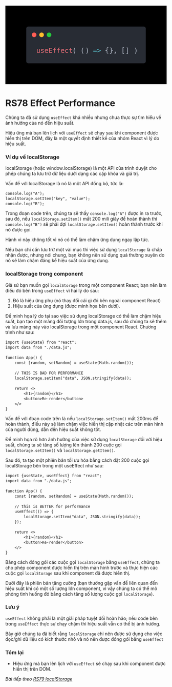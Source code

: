 ![Create-HTML-1](images/effect.webp) 

# RS78 Effect Performance

Chúng ta đã sử dụng `useEffect` khá nhiều nhưng chưa thực sự tìm hiểu về ảnh hưởng của nó đến hiệu suất.

Hiệu ứng mà bạn lên lịch với `useEffect` sẽ chạy sau khi component được hiển thị trên DOM, đây là một quyết định thiết kế của nhóm React vì lý do hiệu suất. 

### Ví dụ về localStorage

localStorage (hoặc window.localStorage) là một API của trình duyệt cho phép chúng ta lưu trữ dữ liệu dưới dạng các cặp khóa và giá trị.

Vấn đề với localStorage là nó là một API đồng bộ, tức là:

```
console.log("A");
localStorage.setItem("key", "value");
console.log("B");
```

Trong đoạn code trên, chúng ta sẽ thấy `console.log("A")` được in ra trước, sau đó, nếu `localStorage.setItem()` mất 200 mili giây để hoàn thành thì `console.log("B")` sẽ phải đợi `localStorage.setItem()` hoàn thành trước khi nó được gọi.

Hành vi này không tốt vì nó có thể làm chậm ứng dụng ngay lập tức.

Nếu bạn chỉ cần lưu trữ một vài mục thì việc sử dụng `localStorage` là chấp nhận được, nhưng nói chung, bạn không nên sử dụng quá thường xuyên do nó sẽ làm chậm đáng kể hiệu suất của ứng dụng.

### localStorage trong component 

Giả sử bạn muốn gọi `localStorage` trong một component React; bạn nên làm điều đó bên trong `useEffect` vì hai lý do sau:

1. Đó là hiệu ứng phụ (nó thay đổi cái gì đó bên ngoài component React)
2. Hiệu suất của ứng dụng (được minh họa bên dưới).

Để minh họa lý do tại sao việc sử dụng localStorage có thể làm chậm hiệu suất, bạn tạo một mảng đối tượng lớn trong data.js, sau đó chúng ta sẽ thêm và lưu mảng này vào localStorage trong một component React. Chương trình như sau:

```
import {useState} from "react";
import data from "./data.js";

function App() {
    const [random, setRandom] = useState(Math.random());

    // THIS IS BAD FOR PERFORMANCE
    localStorage.setItem("data", JSON.stringify(data));

    return <>
        <h1>{random}</h1>
        <button>Re-render</button>
    </>
}
```

Vấn đề với đoạn code trên là nếu `localStorage.setItem()` mất 200ms để hoàn thành, điều này sẽ làm chậm việc hiển thị cập nhật các trên màn hình của người dùng, dẫn đến hiệu suất không tốt.

Để minh họa rõ hơn ảnh hưởng của việc sử dụng `localStorage` đối với hiệu suất, chúng ta sẽ tăng số lượng lên thành 200 cuộc gọi `localStorage.setItem()` và `localStorage.getItem()`.

Sau đó, ta tạo một phiên bản tối ưu hóa bằng cách đặt 200 cuộc gọi localStorage bên trong một useEffect như sau:

```
import {useState, useEffect} from "react";
import data from "./data.js";

function App() {
    const [random, setRandom] = useState(Math.random());

    // this is BETTER for performance
    useEffect(() => {
        localStorage.setItem("data", JSON.stringify(data));
    });

    return <>
        <h1>{random}</h1>
        <button>Re-render</button>
    </>
}
```

Bằng cách đóng gói các cuộc gọi `localStorage` bằng `useEffect`, chúng ta cho phép component được hiển thị trên màn hình trước và thực hiện các cuộc gọi `localStorage` sau khi component đã được hiển thị.

Dưới đây là phiên bản tăng cường (bạn thường gặp vấn đề liên quan đến hiệu suất khi có một số lượng lớn component, vì vậy chúng ta có thể mô phỏng tình huống đó bằng cách tăng số lượng cuộc gọi `localStorage`).

### Lưu ý 

`useEffect` không phải là một giải pháp tuyệt đối hoàn hảo; nếu code bên trong `useEffect` thực sự chạy chậm thì hiệu suất vẫn có thể bị ảnh hưởng.

Bây giờ chúng ta đã biết rằng `localStorage` chỉ nên được sử dụng cho việc đọc/ghi dữ liệu có kích thước nhỏ và nó nên được đóng gói bằng `useEffect`

### Tóm lại

- Hiệu ứng mà bạn lên lịch với `useEffect` sẽ chạy sau khi component được hiển thị trên DOM.


*Bài tiếp theo [RS79 localStorage](/lesson/session/session_079_localStorage.md)*